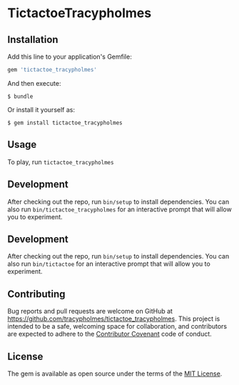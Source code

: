 # TictactoeTracypholmes




## Installation

Add this line to your application's Gemfile:

```ruby
gem 'tictactoe_tracypholmes'
```

And then execute:

    $ bundle

Or install it yourself as:

    $ gem install tictactoe_tracypholmes

## Usage

To play, run `tictactoe_tracypholmes`

## Development

After checking out the repo, run `bin/setup` to install dependencies. You can also run `bin/tictactoe_tracypholmes` for an interactive prompt that will allow you to experiment.

## Development

After checking out the repo, run `bin/setup` to install dependencies. You can also run `bin/tictactoe` for an interactive prompt that will allow you to experiment.

## Contributing

Bug reports and pull requests are welcome on GitHub at https://github.com/tracypholmes/tictactoe_tracypholmes. This project is intended to be a safe, welcoming space for collaboration, and contributors are expected to adhere to the [Contributor Covenant](http://contributor-covenant.org) code of conduct.


## License

The gem is available as open source under the terms of the [MIT License](http://opensource.org/licenses/MIT).
